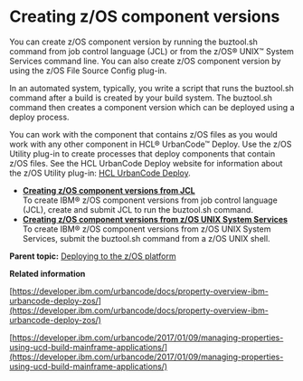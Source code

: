 # Creating z/OS component versions

You can create z/OS component version by running the buztool.sh command from job control language \(JCL\) or from the z/OS® UNIX™ System Services command line. You can also create z/OS component version by using the z/OS File Source Config plug-in.

In an automated system, typically, you write a script that runs the buztool.sh command after a build is created by your build system. The buztool.sh command then creates a component version which can be deployed using a deploy process.

You can work with the component that contains z/OS files as you would work with any other component in HCL® UrbanCode™ Deploy. Use the z/OS Utility plug-in to create processes that deploy components that contain z/OS files. See the HCL UrbanCode Deploy website for information about the z/OS Utility plug-in: [HCL UrbanCode Deploy](https://developer.ibm.com/urbancode/plugins/ibm-urbancode-deploy/).

-   **[Creating z/OS component versions from JCL](../topics/zos_runtools_jcl.md)**  
To create IBM® z/OS component versions from job control language \(JCL\), create and submit JCL to run the buztool.sh command.
-   **[Creating z/OS component versions from z/OS UNIX System Services](../topics/zos_runtools_uss.md)**  
To create IBM® z/OS component versions from z/OS UNIX System Services, submit the buztool.sh command from a z/OS UNIX shell.

**Parent topic:** [Deploying to the z/OS platform](../topics/deploying_zos.md)

**Related information**  


[https://developer.ibm.com/urbancode/docs/property-overview-ibm-urbancode-deploy-zos/](https://developer.ibm.com/urbancode/docs/property-overview-ibm-urbancode-deploy-zos/)

[https://developer.ibm.com/urbancode/2017/01/09/managing-properties-using-ucd-build-mainframe-applications/](https://developer.ibm.com/urbancode/2017/01/09/managing-properties-using-ucd-build-mainframe-applications/)

